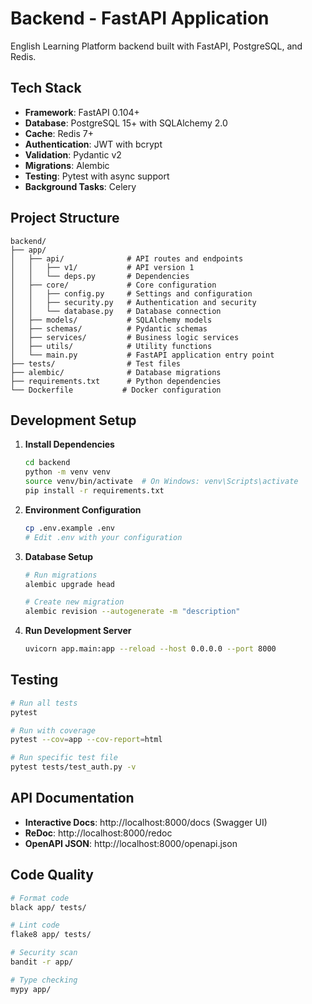 # Backend - FastAPI Application

English Learning Platform backend built with FastAPI, PostgreSQL, and Redis.

## Tech Stack

- **Framework**: FastAPI 0.104+
- **Database**: PostgreSQL 15+ with SQLAlchemy 2.0
- **Cache**: Redis 7+
- **Authentication**: JWT with bcrypt
- **Validation**: Pydantic v2
- **Migrations**: Alembic
- **Testing**: Pytest with async support
- **Background Tasks**: Celery

## Project Structure

```
backend/
├── app/
│   ├── api/              # API routes and endpoints
│   │   ├── v1/           # API version 1
│   │   └── deps.py       # Dependencies
│   ├── core/             # Core configuration
│   │   ├── config.py     # Settings and configuration
│   │   ├── security.py   # Authentication and security
│   │   └── database.py   # Database connection
│   ├── models/           # SQLAlchemy models
│   ├── schemas/          # Pydantic schemas
│   ├── services/         # Business logic services
│   ├── utils/            # Utility functions
│   └── main.py           # FastAPI application entry point
├── tests/                # Test files
├── alembic/              # Database migrations
├── requirements.txt      # Python dependencies
└── Dockerfile           # Docker configuration
```

## Development Setup

1. **Install Dependencies**
   ```bash
   cd backend
   python -m venv venv
   source venv/bin/activate  # On Windows: venv\Scripts\activate
   pip install -r requirements.txt
   ```

2. **Environment Configuration**
   ```bash
   cp .env.example .env
   # Edit .env with your configuration
   ```

3. **Database Setup**
   ```bash
   # Run migrations
   alembic upgrade head
   
   # Create new migration
   alembic revision --autogenerate -m "description"
   ```

4. **Run Development Server**
   ```bash
   uvicorn app.main:app --reload --host 0.0.0.0 --port 8000
   ```

## Testing

```bash
# Run all tests
pytest

# Run with coverage
pytest --cov=app --cov-report=html

# Run specific test file
pytest tests/test_auth.py -v
```

## API Documentation

- **Interactive Docs**: http://localhost:8000/docs (Swagger UI)
- **ReDoc**: http://localhost:8000/redoc
- **OpenAPI JSON**: http://localhost:8000/openapi.json

## Code Quality

```bash
# Format code
black app/ tests/

# Lint code
flake8 app/ tests/

# Security scan
bandit -r app/

# Type checking
mypy app/
```
